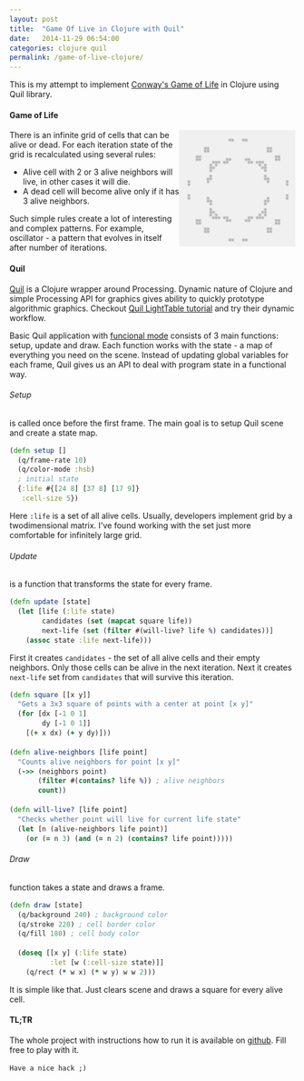 ```yaml
---
layout: post
title:  "Game Of Live in Clojure with Quil"
date:   2014-11-29 06:54:00
categories: clojure quil
permalink: /game-of-live-clojure/
---
```

This is my attempt to implement [Conway's Game of Life][conwaylife] in Clojure using Quil library.

#### Game of Life
[<img src="/assets/images/112P51.gif" width=205 height=205 align="right" alt="112P51"/>][112P51]
There is an infinite grid of cells that can be alive or dead.
For each iteration state of the grid is recalculated using several rules:

* Alive cell with 2 or 3 alive neighbors will live, in other cases it will die.
* A dead cell will become alive only if it has 3 alive neighbors.

Such simple rules create a lot of interesting and complex patterns.
For example, oscillator - a pattern that evolves in itself after number of iterations.


#### Quil
[Quil][quil] is a Clojure wrapper around Processing. 
Dynamic nature of Clojure and simple Processing API for graphics gives ability to quickly prototype algorithmic graphics. 
Checkout [Quil LightTable tutorial][light-table] and try their dynamic workflow.

Basic Quil application with [funcional mode][fun-mode] consists of 3 main functions: 
setup, update and draw. Each function works with the state - a map of everything you need on the scene. 
Instead of updating global variables for each frame, Quil gives us an API to deal with program state in a functional way.

###### Setup
is called once before the first frame. The main goal is to setup Quil scene and create a state map. 

```clojure
(defn setup []
  (q/frame-rate 10)
  (q/color-mode :hsb)
  ; initial state
  {:life #{[24 8] [37 8] [17 9]}
   :cell-size 5})
```

Here `:life` is a set of all alive cells. Usually, developers implement grid by a twodimensional matrix. 
I've found working with the set just more comfortable for infinitely large grid.

###### Update
is a function that transforms the state for every frame.

```clojure
(defn update [state]
  (let [life (:life state)
        candidates (set (mapcat square life))
        next-life (set (filter #(will-live? life %) candidates))] 
    (assoc state :life next-life)))
```

First it creates `candidates` - the set of all alive cells and their empty neighbors. 
Only those cells can be alive in the next iteration. 
Next it creates `next-life` set from `candidates` that will survive this iteration.

```clojure
(defn square [[x y]]
  "Gets a 3x3 square of points with a center at point [x y]"
  (for [dx [-1 0 1]
        dy [-1 0 1]]
    [(+ x dx) (+ y dy)]))

(defn alive-neighbors [life point]
  "Counts alive neighbors for point [x y]"
  (->> (neighbors point)
       (filter #(contains? life %)) ; alive neighbors
       count))

(defn will-live? [life point]
  "Checks whether point will live for current life state"
  (let [n (alive-neighbors life point)]
    (or (= n 3) (and (= n 2) (contains? life point)))))
```


###### Draw
function takes a state and draws a frame.

```clojure
(defn draw [state]
  (q/background 240) ; background color
  (q/stroke 220) ; cell border color
  (q/fill 180) ; cell body color

  (doseq [[x y] (:life state)
          :let [w (:cell-size state)]]
    (q/rect (* w x) (* w y) w w 2)))
```
It is simple like that. Just clears scene and draws a square for every alive cell.

#### TL;TR
The whole project with instructions how to run it is available on [github][gol]. 
Fill free to play with it. 

`Have a nice hack ;)`

[conwaylife]: http://www.conwaylife.com/wiki/Conway%27s_Game_of_Life
[112P51]: http://www.conwaylife.com/wiki/112P51
[quil]: http://quil.info
[fun-mode]: https://github.com/quil/quil/wiki/Functional-mode-%28fun-mode%29
[light-table]: https://github.com/quil/quil/wiki/Dynamic-Workflow-%28for-LightTable%29
[gol]: http://github.com/nbardiuk/gol
